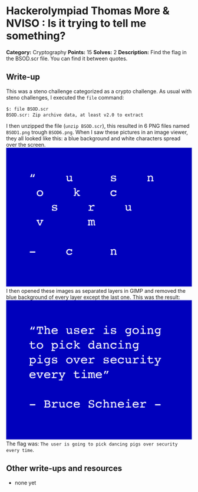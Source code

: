 # Hackerolympiad Thomas More & NVISO : Is it trying to tell me something?

**Category:** Cryptography
**Points:** 15
**Solves:** 2
**Description:** Find the flag in the BSOD.scr file. You can find it between quotes.



## Write-up

This was a steno challenge categorized as a crypto challenge. As usual with steno challenges, I executed the `file` command:
```
$: file BSOD.scr
BSOD.scr: Zip archive data, at least v2.0 to extract
```
I then unzipped the file (`unzip BSOD.scr`), this resulted in 6 PNG files named `BSOD1.png` trough `BSOD6.png`. When I saw these pictures in an image viewer, they all looked like this: a blue background and white characters spread over the screen.
![BSOD1.png](BSOD1.png)
I then opened these images as separated layers in GIMP and removed the blue background of every layer except the last one. This was the result:
![Solution](BSOD_solution.png)
The flag was: `The user is going to pick dancing pigs over security every time`.

## Other write-ups and resources

* none yet
